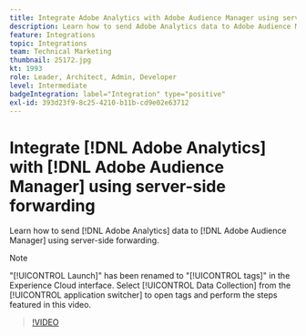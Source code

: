 ```yaml
---
title: Integrate Adobe Analytics with Adobe Audience Manager using server-side forwarding
description: Learn how to send Adobe Analytics data to Adobe Audience Manager using server-side forwarding. 
feature: Integrations
topic: Integrations
team: Technical Marketing
thumbnail: 25172.jpg
kt: 1993
role: Leader, Architect, Admin, Developer
level: Intermediate
badgeIntegration: label="Integration" type="positive"
exl-id: 393d23f9-8c25-4210-b11b-cd9e02e63712
---
```

# Integrate [!DNL Adobe Analytics] with [!DNL Adobe Audience Manager] using server-side forwarding

Learn how to send [!DNL Adobe Analytics] data to [!DNL Adobe Audience Manager] using server-side forwarding.

>[!NOTE]
>
>"[!UICONTROL Launch]" has been renamed to "[!UICONTROL tags]" in the Experience Cloud interface. Select [!UICONTROL Data Collection] from the [!UICONTROL application switcher] to open tags and perform the steps featured in this video.

>[!VIDEO](https://video.tv.adobe.com/v/25172?quality=12&learn=on)
